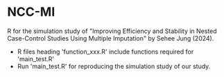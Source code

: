 # NCC-MI
R for the simulation study of "Improving Efficiency and Stability in Nested Case-Control Studies Using Multiple Imputation" by Sehee Jung (2024).

* R files heading 'function_xxx.R' include functions required for 'main_test.R' 
* Run 'main_test.R' for reproducing the simulation study of our study.
